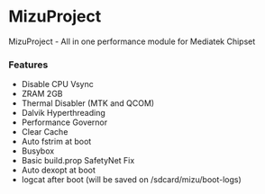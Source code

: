 # MizuProject
MizuProject - All in one performance module for Mediatek Chipset

### Features
- Disable CPU Vsync
- ZRAM 2GB
- Thermal Disabler (MTK and QCOM)
- Dalvik Hyperthreading
- Performance Governor
- Clear Cache
- Auto fstrim at boot
- Busybox
- Basic build.prop SafetyNet Fix
- Auto dexopt at boot
- logcat after boot (will be saved on /sdcard/mizu/boot-logs)
